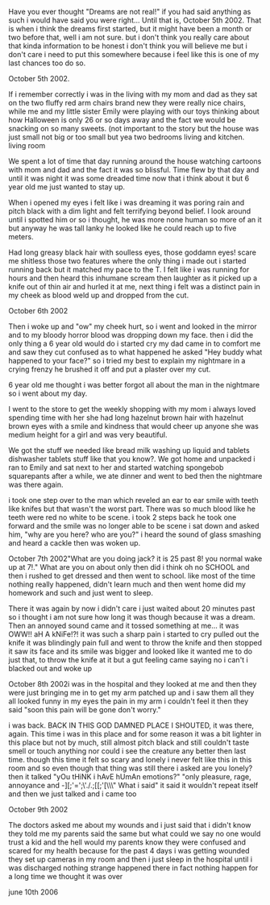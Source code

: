 Have you ever thought "Dreams are not real!" if you had said anything as such i would have said you were right... Until that is,  October 5th 2002. That is when i think the dreams first started, but it might have been a month or two before that, well i am not sure. but i don't think you really care about that kinda information to be honest i don't think you will believe me but i don't care i need to put this somewhere because i feel like this is one of my last chances too do so.

October 5th 2002.

If i remember correctly i was in the living with my mom and dad as they sat on the two fluffy red arm chairs brand new they were really nice chairs, while me and my little sister Emily were playing with our toys thinking about how Halloween is only  26 or so days away and the fact we would be snacking on so many sweets. (not important to the story but the house was just small not big or too small but yea two bedrooms living and kitchen. living room

We spent a lot of time that day running around the house watching cartoons with mom and dad and the fact it was so blissful. Time flew by that day and until it was night it was some dreaded time now that i think about it but 6 year old me just wanted to stay up.

When i opened my eyes i felt like i was dreaming it was poring rain  and pitch black with a dim light and felt terrifying beyond belief. I look around until i spotted him or so i thought, he was more none human so more of an it but anyway he was tall lanky he looked like he could reach up to five meters.

Had long greasy black hair with soulless eyes, those goddamn eyes! scare me shitless those two features where the only thing i made out i started running back but it matched my pace to the T. I felt like i was running for hours and then heard this inhumane scream then laughter as it picked up a knife out of thin air and hurled it at me, next thing i felt was a distinct pain in my cheek as blood weld up and dropped from the cut.

October 6th 2002

Then i woke up and "ow" my cheek hurt, so i went and looked in the mirror and to my bloody horror blood was dropping down my face. then i did the only thing a 6 year old would do i started cry my dad came in to comfort me and saw they cut confused as to what happened  he asked "Hey buddy what happened to your face?" so i tried my best to explain my nightmare in a crying frenzy he brushed it off and put a plaster over my cut.

6 year old me thought i was better forgot all about the man in the nightmare so i went about my day.

I went to the store to get the weekly shopping with my mom i always loved spending time with her she had long hazelnut brown hair with hazelnut brown eyes with a smile and kindness that would cheer up anyone she was medium height for a girl and was very beautiful.

We got the stuff we needed like bread milk washing up liquid and tablets dishwasher tablets stuff like that you know?. We got home and unpacked i ran to Emily and sat next to her and started watching spongebob squarepants  after a while, we ate dinner and went to bed then the nightmare was there again.

i took one step over to the man which reveled an ear to ear smile with teeth like knifes but that wasn't the worst part. There was so much blood like he teeth were red no white to be scene. i took 2 steps back he took one forward and the smile was no longer  able to be scene i sat down and asked him, "why are you here? who are you?" i heard the sound of glass smashing and heard a cackle then was woken up.

October 7th 2002"What are you doing jack? it is 25 past 8! you normal wake up at 7!." What are you on about only then did i think oh no SCHOOL and then i rushed to get dressed and then went to school.  like most of the time nothing really happened, didn't learn much and then went home did my homework and such and just went to sleep.

There it was again by now i didn't care  i just waited about 20 minutes past so i thought i am not sure how long it was though because it was a dream. Then an annoyed sound came and it tossed something at me... it was OWW!! aH A kNiFe!?! it was such a sharp pain i started to cry pulled out the knife it was blindingly pain full and went to throw the knife and then stopped it saw its face and its smile was bigger and looked like it wanted me to do just that, to throw the knife at it but a gut feeling came saying no i can't i blacked out and woke up

October 8th 2002i was in the hospital and they looked at me and then they were just bringing me in to get my arm patched up and i saw them all they all looked funny in my eyes the pain in my arm i couldn't feel it then they said "soon this pain will be gone don't worry."

i was back. BACK IN THIS GOD DAMNED PLACE I SHOUTED, it was there, again. This time i was in this place and for some reason it was a bit lighter in this place but not by much, still almost pitch black and still couldn't taste smell or touch anything nor could i see the creature any better then last time. though this time it felt so scary and lonely i never felt like this in this room and so even though that thing was still there i asked are you lonely? then it talked "yOu tHiNK i hAvE hUmAn emotions?" "only pleasure, rage, annoyance and -\]\[;'=';\\'./.;\[\[;'\[\\\\\\" What i said" it said it wouldn't repeat itself and then we just talked and i came too

October 9th 2002

The doctors asked me about my wounds and i just said that i didn't know they told me my parents said the same but what could we say no one would trust a kid and the hell would my parents know they were confused and scared for my health because for the past 4 days i was getting wounded they set up cameras in my room and then i just sleep in the hospital until i was discharged   nothing strange happened there in fact nothing happen for a long time we thought it was over

june 10th 2006